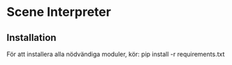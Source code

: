 # Scene Interpreter

## Installation
För att installera alla nödvändiga moduler, kör:
pip install -r requirements.txt